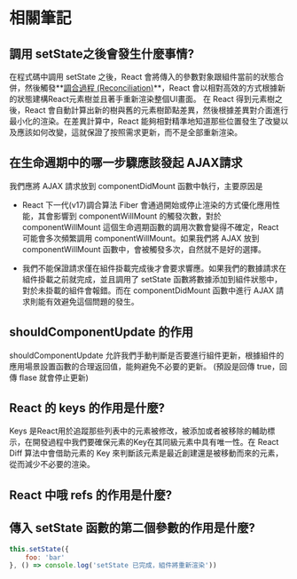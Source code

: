 # 相關筆記

## 調用 setState之後會發生什麼事情?
在程式碼中調用 setState 之後，React 會將傳入的參數對象跟組件當前的狀態合併，然後觸發**[調合過程 (Reconciliation)](https://reactjs.org/docs/reconciliation.html)**，React 會以相對高效的方式根據新的狀態建構React元素樹並且著手重新渲染整個UI畫面。
在 React 得到元素樹之後，React 會自動計算出新的樹與舊的元素樹節點差異，然後根據差異對介面進行最小化的渲染。在差異計算中，React 能夠相對精準地知道那些位置發生了改變以及應該如何改變，這就保證了按照需求更新，而不是全部重新渲染。

## 在生命週期中的哪一步驟應該發起 AJAX請求
我們應將 AJAX 請求放到 componentDidMount 函數中執行，主要原因是
 - React 下一代(v17)調合算法 Fiber 會通過開始或停止渲染的方式優化應用性能，其會影響到 componentWillMount 的觸發次數，對於 componentWillMount 這個生命週期函數的調用次數會變得不確定，React 可能會多次頻繁調用 componentWillMount。如果我們將 AJAX 放到 componentWillMount 函數中，會被觸發多次，自然就不是好的選擇。

 - 我們不能保證請求僅在組件掛載完成後才會要求響應。如果我們的數據請求在組件掛載之前就完成，並且調用了 setState 函數將數據添加到組件狀態中，對於未掛載的組件會報錯。而在 componentDidMount 函數中進行 AJAX 請求則能有效避免這個問題的發生。

 ## shouldComponentUpdate 的作用
 shouldComponentUpdate 允許我們手動判斷是否要進行組件更新，根據組件的應用場景設置函數的合理返回值，能夠避免不必要的更新。
 (預設是回傳 true，回傳 flase 就會停止更新)

## React 的 keys 的作用是什麼?
Keys 是React用於追蹤那些列表中的元素被修改，被添加或者被移除的輔助標示，在開發過程中我們要確保元素的Key在其同級元素中具有唯一性。在 React Diff 算法中會借助元素的 Key 來判斷該元素是最近創建還是被移動而來的元素，從而減少不必要的渲染。

## React 中哦 refs 的作用是什麼?


## 傳入 setState 函數的第二個參數的作用是什麼?
```js
this.setState({
    foo: 'bar'   
}, () => console.log('setState 已完成，組件將重新渲染'))

```
